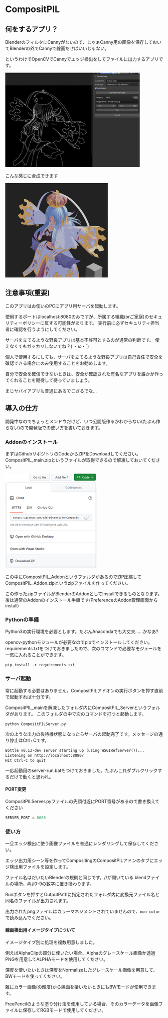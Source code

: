 # CompositPIL
## 何をするアプリ？
BlenderのフィルタにCannyがないので、じゃぁCanny用の画像を保存しておいてBlenderの外でCannyで線画だせばいいじゃない。

というわけでOpenCVでCannyでエッジ検出をしてファイルに出力するアプリです。

<img src="readme_img/senga.png" height="300">

こんな感じに合成できます

<img src="readme_img/ss.png" height="300">


## 注意事項(重要)
このアプリはお使いのPCにアプリ用サーバを起動します。

使用するポートはlocalhost:8080のみですが、所属する組織(orご家庭)のセキュリティーポリシーに反する可能性があります。
実行前に必ずセキュリティ担当者に確認を行うようにしてください。

サーバを立てるような野良アプリは基本不許可とするのが通常の判断です。
使えなくてもガッカリしないでね？(´・ω・`)

個人で使用するにしても、サーバを立てるような野良アプリは自己責任で安全を確認できる場合にのみ使用することをお勧めします。

自分で安全を確信できないときは、安全が確認された有名なアプリを誰かが作ってくれることを期待して待っていましょう。

まじヤバイアプリも普通にあるでござるでな…

## 導入の仕方
開発中なのでちょっとメンドウだけど、いつ公開版作るかわからない(たぶん作らない)ので開発版での使い方を書いておきます。

### Addonのインストール
まずはGithubリポジトリのCodeからZIPをDownloadしてください。CompositPIL_main.zipというファイルが取得できるので解凍しておいてください。

<img src="readme_img/github-code.png" height="300">

この中にCompositPIL_AddonというフォルダがあるのでZIP圧縮してCompositPIL_Addon.zipというzipファイルを作ってください。

この作ったzipファイルがBlenderのAddonとしてInstallできるものとなります。後は通常のAddonのインストール手順です(PreferenceのAddon管理画面からinstall)

### Pythonの準備
Python3の実行環境を必要とします。たぶんAnacondaでも大丈夫……かなあ?

opencv-pythonモジュールが必要なのでpipでインストールしてください。requirements.txtをつけておきましたので、次のコマンドで必要なモジュールを一気に入れることができます。
```shell
pip install -r requirements.txt
```

### サーバ起動
常に起動する必要はありません。CompositPILアドオンの実行ボタンを押す直前で起動すれば十分です。

CompositPIL_mainを解凍したフォルダ内にCompositPIL_Serverというフォルダがあります。
このフォルダの中で次のコマンドを打つと起動します。
```shell
python CompositPILServer.py
```

次のような出力の後待機状態になったらサーバの起動完了です。メッセージの通り停止はCtrl+Cです。

```shell
Bottle v0.13-dev server starting up (using WSGIRefServer())...
Listening on http://localhost:8080/
Hit Ctrl-C to quit
```

一応起動用のserver-run.batもつけておきました。たぶんこれダブルクリックするだけで動くと思われ。

#### PORT変更
CompositPILServer.pyファイルの先頭付近にPORT番号があるので書き換えてください
```python
SERVER_PORT = 8080
```

### 使い方
一旦エッジ検出に使う画像ファイルを普通にレンダリングして保存してください。

エッジ出力用シーン等を作ってCompositingのCompositPILアドンのタブにエッジ検出用ファイルを設定します。

ファイル名はだいたいBlenderの規則と同じです。\//が開いている.blendファイルの場所、#は0-9の数字に置き換わります。

Runボタンを押すとOutputPathに指定されたフォルダ内に変換元ファイル名と同名のファイルが出力されます。

出力されたpngファイルはカラーマネジメントされていませんので、`non-color`で読み込んでください。

#### 線画検出用イメージタイプについて
イメージタイプ別に処理を複数用意しました。

例えばAlphaClipの部分に使いたい場合、Alphaのグレースケール画像か透過PNGを用意してALPHAモードを使用してください。

深度を使いたいときは深度をNormalizeしたグレースケール画像を用意して、BWモードを使ってください。

雑にカラー画像(の輝度)から線画を拾いたいときにもBWモードが使用できます。

FreePencilのような塗り分け法を使用している場合、そのカラーデータを画像ファイルに保存してRGBモードで使用してください。

